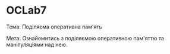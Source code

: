 # OCLab7
Тема: Поділяєма оперативна пам'ять

Мета: Ознайомитись з поділяємою оперативною пам'яттю та маніпуляціями над нею.
